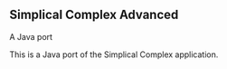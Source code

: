 ## Simplical Complex Advanced
A Java port

This is a Java port of the Simplical Complex application.